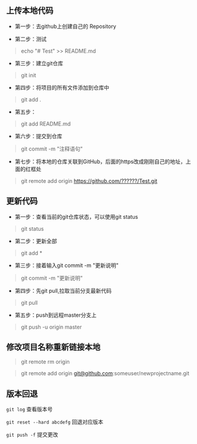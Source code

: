## 上传本地代码

- 第一步：去github上创建自己的 Repository

- 第二步：测试

 > echo "# Test" >> README.md

- 第三步：建立git仓库

 > git init

- 第四步：将项目的所有文件添加到仓库中

 > git add .

- 第五步：

 > git add README.md

- 第六步：提交到仓库

 > git commit -m "注释语句"

- 第七步：将本地的仓库关联到GitHub，后面的https改成刚刚自己的地址，上面的红框处

 > git remote add origin https://github.com/??????/Test.git


## 更新代码

- 第一步：查看当前的git仓库状态，可以使用git status

 > git status

- 第二步：更新全部

 > git add *

- 第三步：接着输入git commit -m "更新说明"

> git commit -m "更新说明"

- 第四步：先git pull,拉取当前分支最新代码

 > git pull

- 第五步：push到远程master分支上

 > git push -u origin master
 
## 修改项目名称重新链接本地
 
 > git remote rm origin

 > git remote add origin git@github.com:someuser/newprojectname.git
 
 ## 版本回退
 
 `git log` 查看版本号
 
 `git reset --hard abcdefg` 回退对应版本
 
 `git push -f` 提交更改

